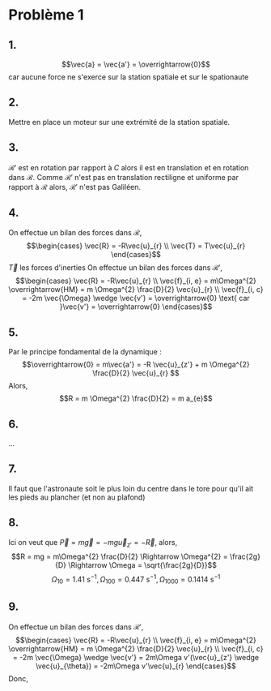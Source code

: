 # Problème 1
## 1.
$$\vec{a} = \vec{a'} = \overrightarrow{0}$$
car aucune force ne s'exerce sur la station spatiale et sur le spationaute

## 2.
Mettre en place un moteur sur une extrémité de la station spatiale. 

## 3.
$\mathcal{R}'$ est en rotation par rapport à $C$ alors il est en translation et en rotation dans $\mathcal{R}$. 
Comme $\mathcal{R}'$ n'est pas en translation rectiligne et uniforme par rapport à $\mathcal{R}$ alors, $\mathcal{R}'$ n'est pas Galiléen.

## 4.
On effectue un bilan des forces dans $\mathcal{R}$, 
$$\begin{cases}
\vec{R} = -R\vec{u}_{r} \\
\vec{T} = T\vec{u}_{r}
\end{cases}$$
$\vec{T}$ les forces d'inerties
On effectue un bilan des forces dans $\mathcal{R}'$, 
$$\begin{cases}
\vec{R} = -R\vec{u}_{r} \\
\vec{f}_{i, e} = m\Omega^{2} \overrightarrow{HM} = m \Omega^{2} \frac{D}{2} \vec{u}_{r} \\
\vec{f}_{i, c} = -2m \vec{\Omega} \wedge \vec{v'} = \overrightarrow{0} \text{ car }\vec{v'} = \overrightarrow{0}
\end{cases}$$

## 5.
Par le principe fondamental de la dynamique : 
$$\overrightarrow{0} = m\vec{a'} = -R \vec{u}_{z'} + m \Omega^{2} \frac{D}{2} \vec{u}_{r} $$
Alors, 
$$R = m \Omega^{2} \frac{D}{2} = m a_{e}$$

## 6.
...

## 7.
Il faut que l'astronaute soit le plus loin du centre dans le tore pour qu'il ait les pieds au plancher (et non au plafond)

## 8.
Ici on veut que $\vec{P} = m\vec{g} = -mg \vec{u}_{z'} = -\vec{R}$, alors, 
$$R = mg = m\Omega^{2} \frac{D}{2} \Rightarrow \Omega^{2} = \frac{2g}{D} \Rightarrow \Omega = \sqrt{\frac{2g}{D}}$$
$$\Omega_{10} = 1.41 \text{ s}^{-1}, \Omega_{100} = 0.447\text{ s}^{-1}, \Omega_{1000} = 0.1414\text{ s}^{-1}$$

## 9.
On effectue un bilan des forces dans $\mathcal{R}'$, 
$$\begin{cases}
\vec{R} = -R\vec{u}_{r} \\
\vec{f}_{i, e} = m\Omega^{2} \overrightarrow{HM} = m \Omega^{2} \frac{D}{2} \vec{u}_{r} \\
\vec{f}_{i, c} = -2m \vec{\Omega} \wedge \vec{v'} = 2m\Omega v'(\vec{u}_{z'} \wedge \vec{u}_{\theta}) = -2m\Omega v'\vec{u}_{r}
\end{cases}$$
Donc, 
$$$$
